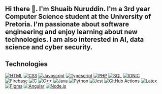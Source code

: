 ## Hi there 👋. I'm Shuaib Nuruddin. I'm a 3rd year Computer Science student at the University of Pretoria. I'm passionate about software engineering and enjoy learning about new technologies. I am also interested in AI, data science and cyber security.

<!--
**ShuaibNuruddin/ShuaibNuruddin** is a ✨ _special_ ✨ repository because its `README.md` (this file) appears on your GitHub profile.

Here are some ideas to get you started:

- 🔭 I’m currently working on ...
- 🌱 I’m currently learning ...
- 👯 I’m looking to collaborate on ...
- 🤔 I’m looking for help with ...
- 💬 Ask me about ...
- 📫 How to reach me: ...
- 😄 Pronouns: ...
- ⚡ Fun fact: ...
-->

## Technologies

[![HTML][HTML]][HTML-url] [![CSS][CSS]][CSS-url] [![Javascript][Javascript]][Javascript-url] [![Typescript][Typescript]][Typescript-url] [![PHP][PHP]][PHP-url] [![SQL][SQL]][SQL-url] [![IONIC][IONIC]][IONIC-url] [![Firebase][Firebase]][Firebase-url] [![C][C]][C-url] [![C++][C++]][C++-url] [![Java][Java]][Java-url] [![Python][Python]][Python-url] [![Jest][Jest]][Jest-url] [![GitHub Actions][GitHub-Actions]][GitHub-Actions-url] [![Latex][Latex]][Latex-url] [![Figma][Figma]][Figma-url] [![Angular][Angular.io]][Angular-url] [![Node.js][Node.js]][Node-url]
<!--[![Next][Next.js]][Next-url]-->

[Angular.io]: https://img.shields.io/badge/Angular-DD0031?style=for-the-badge&logo=angular&logoColor=white
[Angular-url]: https://angular.io/
[Next.js]: https://img.shields.io/badge/next.js-000000?style=for-the-badge&logo=nextdotjs&logoColor=white
[Next-url]: https://nextjs.org/
[Node.js]: https://img.shields.io/badge/Node.js-43853D?style=for-the-badge&logo=node.js&logoColor=white
[Node-url]: https://nodejs.org/
[HTML]: https://img.shields.io/badge/HTML5-E34F26?style=for-the-badge&logo=html5&logoColor=white
[HTML-url]: https://developer.mozilla.org/en-US/docs/Web/HTML
[CSS]: https://img.shields.io/badge/CSS3-1572B6?style=for-the-badge&logo=css3&logoColor=white
[CSS-url]: https://developer.mozilla.org/en-US/docs/Web/CSS
[Javascript]: https://img.shields.io/badge/JavaScript-F7DF1E?style=for-the-badge&logo=javascript&logoColor=black
[Javascript-url]: https://developer.mozilla.org/en-US/docs/Web/JavaScript
[Typescript]: https://img.shields.io/badge/TypeScript-3178C6?style=for-the-badge&logo=typescript&logoColor=white
[Typescript-url]: https://www.typescriptlang.org/
[PHP]: https://img.shields.io/badge/PHP-777BB4?style=for-the-badge&logo=php&logoColor=white
[PHP-url]: https://www.php.net/
[SQL]: https://img.shields.io/badge/SQL-003B57?style=for-the-badge&logo=amazon-dynamodb&logoColor=white
[SQL-url]: https://www.w3schools.com/sql/
[IONIC]: https://img.shields.io/badge/Ionic-3880FF?style=for-the-badge&logo=ionic&logoColor=white
[IONIC-url]: https://ionicframework.com/
[Firebase]: https://img.shields.io/badge/Firebase-FFCA28?style=for-the-badge&logo=firebase&logoColor=black
[Firebase-url]: https://firebase.google.com/
[C]: https://img.shields.io/badge/C-00599C?style=for-the-badge&logo=c&logoColor=white
[C-url]: https://en.wikipedia.org/wiki/C_(programming_language)
[C++]: https://img.shields.io/badge/C++-00599C?style=for-the-badge&logo=cplusplus&logoColor=white
[C++-url]: https://en.wikipedia.org/wiki/C%2B%2B
[Java]: https://img.shields.io/badge/Java-007396?style=for-the-badge&logo=java&logoColor=white
[Java-url]: https://www.java.com/
[Python]: https://img.shields.io/badge/Python-3776AB?style=for-the-badge&logo=python&logoColor=white
[Python-url]: https://www.python.org/
[Jest]: https://img.shields.io/badge/Jest-C21325?style=for-the-badge&logo=jest&logoColor=white
[Jest-url]: https://jestjs.io/
[GitHub-Actions]: https://img.shields.io/badge/GitHub%20Actions-2088FF?style=for-the-badge&logo=github-actions&logoColor=white
[GitHub-Actions-url]: https://github.com/features/actions
[Latex]: https://img.shields.io/badge/LaTeX-008080?style=for-the-badge&logo=latex&logoColor=white
[Latex-url]: https://www.latex-project.org/
[Figma]: https://img.shields.io/badge/Figma-F24E1E?style=for-the-badge&logo=figma&logoColor=white
[Figma-url]: https://www.figma.com/
